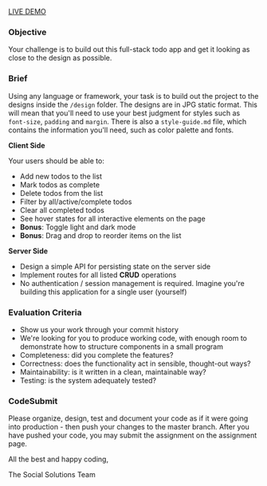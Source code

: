 [LIVE DEMO](https://nickwang0808.github.io/Fullstack-todo-with-dark-theme/)

### Objective

Your challenge is to build out this full-stack todo app and get it looking as close to the design as possible.

### Brief

Using any language or framework, your task is to build out the project to the designs inside the `/design` folder. The designs are in JPG static format. This will mean that you'll need to use your best judgment for styles such as `font-size`, `padding` and `margin`. There is also a `style-guide.md` file, which contains the information you'll need, such as color palette and fonts.

**Client Side**

Your users should be able to:

- Add new todos to the list
- Mark todos as complete
- Delete todos from the list
- Filter by all/active/complete todos
- Clear all completed todos
- See hover states for all interactive elements on the page
- **Bonus**: Toggle light and dark mode
- **Bonus**: Drag and drop to reorder items on the list

**Server Side**

- Design a simple API for persisting state on the server side
- Implement routes for all listed **CRUD** operations
- No authentication / session management is required. Imagine you're building this application for a single user (yourself)

### Evaluation Criteria

- Show us your work through your commit history
- We're looking for you to produce working code, with enough room to demonstrate how to structure components in a small program
- Completeness: did you complete the features?
- Correctness: does the functionality act in sensible, thought-out ways?
- Maintainability: is it written in a clean, maintainable way?
- Testing: is the system adequately tested?

### CodeSubmit

Please organize, design, test and document your code as if it were going into production - then push your changes to the master branch. After you have pushed your code, you may submit the assignment on the assignment page.

All the best and happy coding,

The Social Solutions Team
